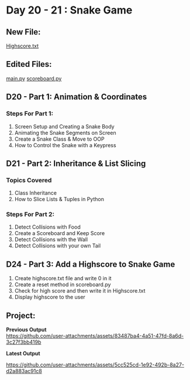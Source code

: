 # Day 20 - 21 : Snake Game
## New File:
[Highscore.txt](</Day%2020%20-%2021/Snake-Game/Highscore.txt>)

## Edited Files:
[main.py](</Day%2020%20-%2021/Snake-Game/main.py>)
[scoreboard.py](</Day%2020%20-%2021/Snake-Game/scoreboard.py>)

## D20 - Part 1: Animation & Coordinates
### Steps For Part 1:
1. Screen Setup and Creating a Snake Body
2. Animating the Snake Segments on Screen
3. Create a Snake Class & Move to OOP
4. How to Control the Snake with a Keypress

## D21 - Part 2: Inheritance & List Slicing
### Topics Covered
1. Class Inheritance
2. How to Slice Lists & Tuples in Python

### Steps For Part 2:
1. Detect Collisions with Food
2. Create a Scoreboard and Keep Score
3. Detect Collisions with the Wall
4. Detect Collisions with your own Tail

## D24 - Part 3: Add a Highscore to Snake Game
1. Create highscore.txt file and write 0 in it
2. Create a reset method in scoreboard.py
3. Check for high score and then write it in Highscore.txt
4. Display highscore to the user

## Project:
__Previous Output__<br>
https://github.com/user-attachments/assets/83487ba4-4a51-47fd-8a6d-3c27f3bb419b

__Latest Output__ <br>


https://github.com/user-attachments/assets/5cc525cd-1e92-492b-8a27-d2a883ac91c8




